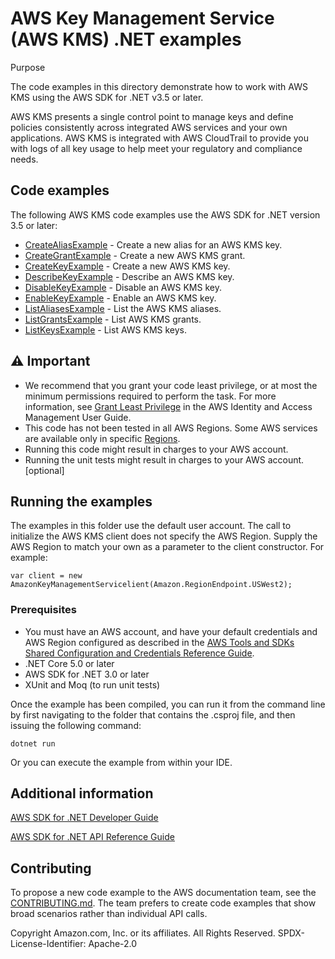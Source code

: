 # AWS Key Management Service (AWS KMS) .NET examples
Purpose

The code examples in this directory demonstrate how to work with AWS KMS using
the AWS SDK for .NET v3.5 or later.

AWS KMS presents a single control point to manage keys and define policies
consistently across integrated AWS services and your own applications. AWS KMS
is integrated with AWS CloudTrail to provide you with logs of all key usage to
help meet your regulatory and compliance needs.

## Code examples

The following AWS KMS code examples use the AWS SDK for .NET version 3.5 or later:

- [CreateAliasExample](CreateAliasExample/) - Create a new alias for an AWS KMS key.
- [CreateGrantExample](CreateGrantExample/) - Create a new AWS KMS grant.
- [CreateKeyExample](CreateKeyExample/) - Create a new AWS KMS key.
- [DescribeKeyExample](DescribeKeyExample/) - Describe an AWS KMS key.
- [DisableKeyExample](DisableKeyExample/) - Disable an AWS KMS key.
- [EnableKeyExample](EnableKeyExample/) - Enable an AWS KMS key.
- [ListAliasesExample](ListAliasesExample/) - List the AWS KMS aliases.
- [ListGrantsExample](ListGrantsExample/) - List AWS KMS grants.
- [ListKeysExample](ListKeysExample/) - List AWS KMS keys.

## ⚠️ Important

- We recommend that you grant your code least privilege, or at most the minimum
  permissions required to perform the task. For more information, see
  [Grant Least Privilege](https://docs.aws.amazon.com/IAM/latest/UserGuide/best-practices.html#grant-least-privilege)
  in the AWS Identity and Access Management User Guide. 
- This code has not been tested in all AWS Regions. Some AWS services are
  available only in specific [Regions](https://aws.amazon.com/about-aws/global-infrastructure/regional-product-services/).
- Running this code might result in charges to your AWS account. 
- Running the unit tests might result in charges to your AWS account. [optional]

## Running the examples

The examples in this folder use the default user account. The call to
initialize the AWS KMS client does not specify the AWS Region. Supply
the AWS Region to match your own as a parameter to the client constructor. For
example:

```
var client = new AmazonKeyManagementServicelient(Amazon.RegionEndpoint.USWest2);
```

### Prerequisites

- You must have an AWS account, and have your default credentials and AWS Region
  configured as described in the [AWS Tools and SDKs Shared Configuration and
  Credentials Reference Guide](https://docs.aws.amazon.com/credref/latest/refdocs/creds-config-files.html).
- .NET Core 5.0 or later
- AWS SDK for .NET 3.0 or later
- XUnit and Moq (to run unit tests)

Once the example has been compiled, you can run it from the command line by
first navigating to the folder that contains the .csproj file, and then
issuing the following command:

```
dotnet run
```

Or you can execute the example from within your IDE.

## Additional information
[AWS SDK for .NET Developer Guide](https://docs.aws.amazon.com/sdk-for-net/v3/developer-guide/welcome.html)

[AWS SDK for .NET API Reference Guide](https://docs.aws.amazon.com/sdkfornet/v3/apidocs/index.html)

## Contributing

To propose a new code example to the AWS documentation team, see the
[CONTRIBUTING.md](https://github.com/awsdocs/aws-doc-sdk-examples/blob/main/CONTRIBUTING.md).
The team prefers to create code examples that show broad scenarios rather than
individual API calls. 

Copyright Amazon.com, Inc. or its affiliates. All Rights Reserved. SPDX-License-Identifier: Apache-2.0
